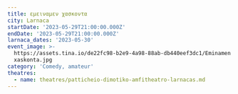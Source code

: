 ```yaml
---
title: εμειναμεν χασκοντα
city: Larnaca
startDate: '2023-05-29T21:00:00.000Z'
endDate: '2023-05-29T21:00:00.000Z'
larnaca_dates: '2023-05-30'
event_image: >-
  https://assets.tina.io/de22fc98-b2e9-4a98-88ab-db440eef3dc1/Eminamen
  xaskonta.jpg
category: 'Comedy, amateur'
theatres:
  - name: theatres/patticheio-dimotiko-amfitheatro-larnacas.md
---
```


